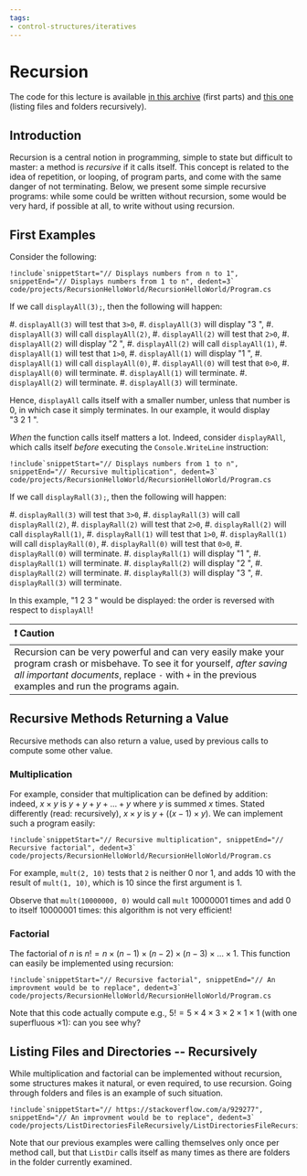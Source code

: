 ```yaml
---
tags:
- control-structures/iteratives
---
```


# Recursion

The code for this lecture is available [in this archive](./code/projects/RecursionHelloWorld.zip) (first parts) and [this one](./code/projects/ListDirectoriesFileRecursively.zip) (listing files and folders recursively).

## Introduction

Recursion is a central notion in programming, simple to state but difficult to master: a method is *recursive* if it calls itself.
This concept is related to the idea of repetition, or looping, of program parts, and come with the same danger of not terminating.
Below, we present some simple recursive programs: while some could be written without recursion, some would be very hard, if possible at all, to write without using recursion.

## First Examples

Consider the following:

```
!include`snippetStart="// Displays numbers from n to 1", snippetEnd="// Displays numbers from 1 to n", dedent=3` code/projects/RecursionHelloWorld/RecursionHelloWorld/Program.cs
```

If we call `displayAll(3);`, then the following will happen:

#. `displayAll(3)` will test that `3>0`,
#. `displayAll(3)` will display "3 ",
#. `displayAll(3)` will call `displayAll(2)`,
    #. `displayAll(2)` will test that `2>0`,
    #. `displayAll(2)` will display "2 ",
    #. `displayAll(2)` will call `displayAll(1)`,
        #. `displayAll(1)` will test that `1>0`,
        #. `displayAll(1)` will display "1 ",
        #. `displayAll(1)` will call `displayAll(0)`,
            #. `displayAll(0)` will test that `0>0`, 
            #. `displayAll(0)` will terminate.
        #. `displayAll(1)` will terminate.
    #. `displayAll(2)` will terminate.
#. `displayAll(3)` will terminate.

Hence, `displayAll` calls itself with a smaller number, unless that number is 0, in which case it simply terminates.
In our example, it would display "3 2 1 ".

*When* the function calls itself matters a lot. Indeed, consider `displayRAll`, which calls itself *before* executing the `Console.WriteLine` instruction:

```
!include`snippetStart="// Displays numbers from 1 to n", snippetEnd="// Recursive multiplication", dedent=3` code/projects/RecursionHelloWorld/RecursionHelloWorld/Program.cs
```

If we call `displayRall(3);`, then the following will happen:

#. `displayRall(3)` will test that `3>0`,
#. `displayRall(3)` will call `displayRall(2)`,
    #. `displayRall(2)` will test that `2>0`,
    #. `displayRall(2)` will call `displayRall(1)`,
        #. `displayRall(1)` will test that `1>0`,
        #. `displayRall(1)` will call `displayRall(0)`,
            #. `displayRall(0)` will test that `0>0`, 
            #. `displayRall(0)` will terminate.
        #. `displayRall(1)` will display "1 ",
        #. `displayRall(1)` will terminate.
    #. `displayRall(2)` will display "2 ",
    #. `displayRall(2)` will terminate.
#. `displayRall(3)` will display "3 ",
#. `displayRall(3)` will terminate.

In this example, "1 2 3 " would be displayed: the order is reversed with respect to `displayAll`!

| ❗ Caution |
|:---------------------------|
| Recursion can be very powerful and can very easily make your program crash or misbehave. To see it for yourself, *after saving all important documents*, replace `-` with `+` in the previous examples and run the programs again. |

## Recursive Methods Returning a Value

Recursive methods can also return a value, used by previous calls to compute some other value.

### Multiplication

For example, consider that multiplication can be defined by addition: indeed, $x × y$ is $y + y + y + … + y$ where $y$ is summed $x$ times. Stated differently (read: recursively), $x × y$ is $y + ((x - 1) × y)$.
We can implement such a program easily:

```
!include`snippetStart="// Recursive multiplication", snippetEnd="// Recursive factorial", dedent=3` code/projects/RecursionHelloWorld/RecursionHelloWorld/Program.cs
```

For example, `mult(2, 10)` tests that `2` is neither 0 nor 1, and adds 10 with the result of `mult(1, 10)`, which is 10 since the first argument is 1.

Observe that `mult(10000000, 0)` would call `mult` 10000001 times and add 0 to itself 10000001 times: this algorithm is not very efficient!

### Factorial

The factorial of $n$ is $n! = n × (n-1) × (n-2) × (n-3) × … × 1$.
This function can easily be implemented using recursion:

```
!include`snippetStart="// Recursive factorial", snippetEnd="// An improvment would be to replace", dedent=3` code/projects/RecursionHelloWorld/RecursionHelloWorld/Program.cs
```

Note that this code actually compute e.g., $5! = 5 × 4 × 3 × 2 × 1 × 1$ (with one superfluous $× 1$): can you see why?

## Listing Files and Directories -- Recursively

While multiplication and factorial can be implemented without recursion, some structures makes it natural, or even required, to use recursion.
Going through folders and files is an example of such situation.

```
!include`snippetStart="// https://stackoverflow.com/a/929277", snippetEnd="// An improvment would be to replace", dedent=3` code/projects/ListDirectoriesFileRecursively/ListDirectoriesFileRecursively/Program.cs
```

Note that our previous examples were calling themselves only once per method call, but that `ListDir` calls itself as many times as there are folders in the folder currently examined.
